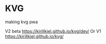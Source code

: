# KVG
making kvg pwa

V2 beta
https://kirillkiel.github.io/kvg/dev/
Or
V1
https://kirillkiel.github.io/kvg/
